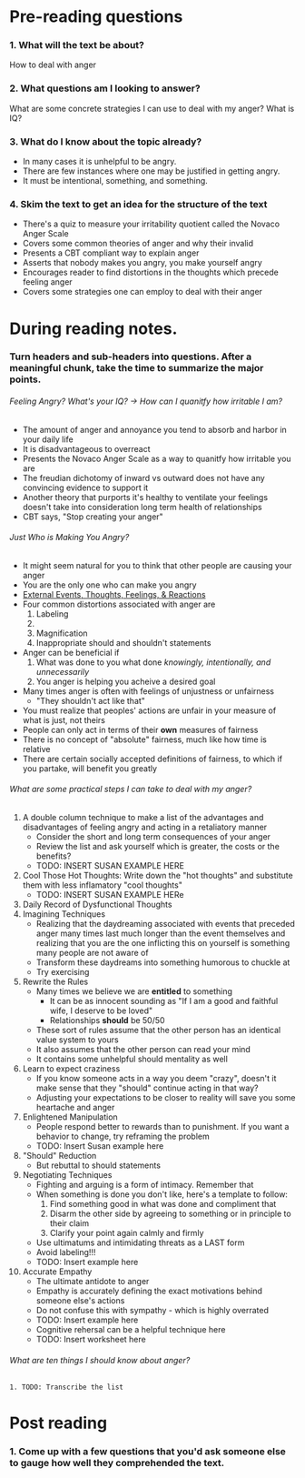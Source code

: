 # Pre-reading questions
### 1. What will the text be about?
How to deal with anger

### 2. What questions am I looking to answer?
What are some concrete strategies I can use to deal with my anger?
What is IQ?

### 3. What do I know about the topic already?
* In many cases it is unhelpful to be angry.
* There are few instances where one may be justified in getting angry.
* It must be intentional, something, and something.

### 4. Skim the text to get an idea for the structure of the text
* There's a quiz to measure your irritability quotient called the Novaco Anger Scale
* Covers some common theories of anger and why their invalid
* Presents a CBT compliant way to explain anger
* Asserts that nobody makes you angry, you make yourself angry
* Encourages reader to find distortions in the thoughts which precede feeling anger
* Covers some strategies one can employ to deal with their anger

# During reading notes. 
### Turn headers and sub-headers into questions. After a meaningful chunk, take the time to summarize the major points.
###### Feeling Angry? What's your IQ? -> How can I quanitfy how irritable I am?
* The amount of anger and annoyance you tend to absorb and harbor in your daily life
* It is disadvantageous to overreact 
* Presents the Novaco Anger Scale as a way to quanitfy how irritable you are
* The freudian dichotomy of inward vs outward does not have any convincing evidence to support it
* Another theory that purports it's healthy to ventilate your feelings doesn't take into consideration long term health of relationships
* CBT says, "Stop creating your anger"

###### Just Who is Making You Angry?
* It might seem natural for you to think that other people are causing your anger
* You are the only one who can make you angry
* [External Events, Thoughts, Feelings, & Reactions](https://www.janahans.com/anger_flow_Chart)
* Four common distortions associated with anger are
	1. Labeling
	2. 
	3. Magnification
	4. Inappropriate should and shouldn't statements
* Anger can be beneficial if 
	1. What was done to you what done *knowingly, intentionally, and unnecessarily*
	2. You anger is helping you acheive a desired goal
* Many times anger is often with feelings of unjustness or unfairness
	* "They shouldn't act like that"
* You must realize that peoples' actions are unfair in your measure of what is just, not theirs
* People can only act in terms of their __own__ measures of fairness
* There is no concept of "absolute" fairness, much like how time is relative
* There are certain socially accepted definitions of fairness, to which if you partake, will benefit you greatly

###### What are some practical steps I can take to deal with my anger?
1. A double column technique to make a list of the advantages and disadvantages of feeling angry and acting in a retaliatory manner
	* Consider the short and long term consequences of your anger
	* Review the list and ask yourself which is greater, the costs or the benefits?
	* TODO: INSERT SUSAN EXAMPLE HERE
2. Cool Those Hot Thoughts: Write down the "hot thoughts" and substitute them with less inflamatory "cool thoughts"
	* TODO: INSERT SUSAN EXAMPLE HERe
3. Daily Record of Dysfunctional Thoughts
4. Imagining Techniques
	* Realizing that the daydreaming associated with events that preceded anger many times last much longer than the event themselves and realizing that you are the one inflicting this on yourself is something many people are not aware of
	* Transform these daydreams into something humorous to chuckle at
	* Try exercising 
5. Rewrite the Rules
	* Many times we believe we are __entitled__ to something
		* It can be as innocent sounding as "If I am a good and faithful wife, I deserve to be loved"
		* Relationships __should__ be 50/50
	* These sort of rules assume that the other person has an identical value system to yours
	* It also assumes that the other person can read your mind
	* It contains some unhelpful should mentality as well
6. Learn to expect craziness
	* If you know someone acts in a way you deem "crazy", doesn't it make sense that they "should" continue acting in that way?
	* Adjusting your expectations to be closer to reality will save you some heartache and anger
7. Enlightened Manipulation
	* People respond better to rewards than to punishment. If you want a behavior to change, try reframing the problem
	* TODO: Insert Susan example here
8. "Should" Reduction
	* But rebuttal to should statements
9. Negotiating Techniques
	* Fighting and arguing is a form of intimacy. Remember that
	* When something is done you don't like, here's a template to follow:
		1. Find something good in what was done and compliment that
		2. Disarm the other side by agreeing to something or in principle to their claim
		3. Clarify your point again calmly and firmly
	* Use ultimatums and intimidating threats as a LAST form
	* Avoid labeling!!!
	* TODO: Insert example here
10. Accurate Empathy
	* The ultimate antidote to anger
	* Empathy is accurately defining the exact motivations behind someone else's actions
	* Do not confuse this with sympathy - which is highly overrated
	* TODO: Insert example here
	* Cognitive rehersal can be a helpful technique here
	* TODO: Insert worksheet here

###### What are ten things I should know about anger?
	1. TODO: Transcribe the list





# Post reading
### 1. Come up with a few questions that you'd ask someone else to gauge how well they comprehended the text.